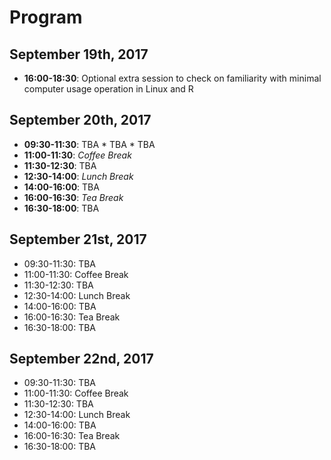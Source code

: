 # Program

## September 19th, 2017
* **16:00-18:30**: Optional extra session to check on familiarity with minimal computer usage operation in Linux and R

## September 20th, 2017
* **09:30-11:30**: TBA
                    * TBA
                    * TBA
* **11:00-11:30**: *Coffee Break*
* **11:30-12:30**: TBA
* **12:30-14:00**: *Lunch Break*
* **14:00-16:00**: TBA
* **16:00-16:30**: *Tea Break*
* **16:30-18:00**: TBA

## September 21st, 2017
* 09:30-11:30: TBA
* 11:00-11:30: Coffee Break
* 11:30-12:30: TBA
* 12:30-14:00: Lunch Break
* 14:00-16:00: TBA
* 16:00-16:30: Tea Break
* 16:30-18:00: TBA

## September 22nd, 2017
* 09:30-11:30: TBA
* 11:00-11:30: Coffee Break
* 11:30-12:30: TBA
* 12:30-14:00: Lunch Break
* 14:00-16:00: TBA
* 16:00-16:30: Tea Break
* 16:30-18:00: TBA
